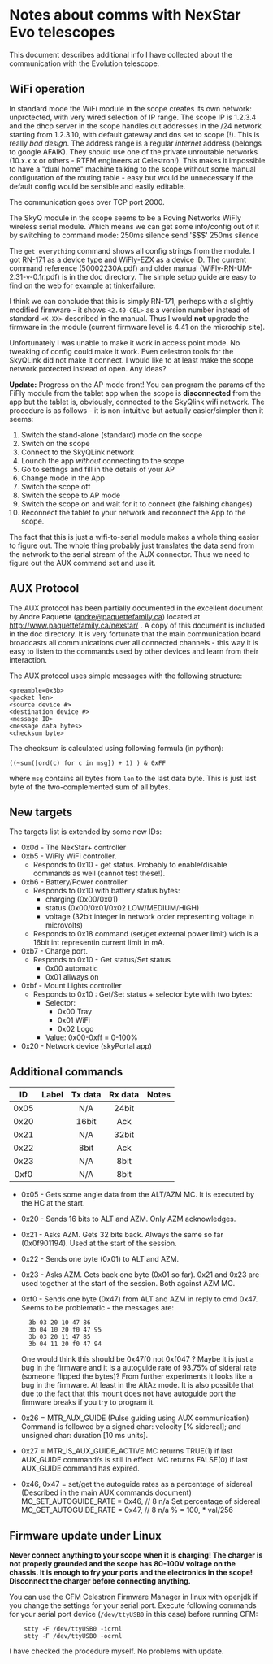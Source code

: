 # Notes about comms with NexStar Evo telescopes

This document describes additional info I have collected about the communication 
with the Evolution telescope.

## WiFi operation

In standard mode the WiFi module in the scope creates its own network:
unprotected, with very wired selection of IP range. The scope IP is 1.2.3.4
and the dhcp server in the scope handles out addresses in the /24 network
starting from 1.2.3.10, with default gateway and dns set to scope (!). This is
really *bad design*. The address range is a regular *internet* address (belongs
to google AFAIK). They should use one of the private unroutable networks
(10.x.x.x or others - RTFM engineers at Celestron!). This makes it impossible to
have a "dual home" machine talking to the scope without some manual
configuration of the routing table - easy but would be unnecessary if the
default config would be sensible and easily editable.

The communication goes over TCP port 2000.  

The SkyQ module in the scope seems to be a Roving Networks WiFly wireless 
serial module. Which means we can get some info/config out of it by 
switching to command mode:
    250ms silence 
    send '$$$'
    250ms silence 

The `get everything` command shows all config strings from the module. I got 
[RN-171](http://www.microchip.com/wwwproducts/Devices.aspx?product=RN171) 
as a device type and [WiFly-EZX](http://www.arexx.com/rp6/downloads/M256_WIFI_Datasheets/WiFly-RN-UM-2.31-v-0.1r.pdf)
as a device ID. The current command reference (50002230A.pdf) and 
older manual (WiFly-RN-UM-2.31-v-0.1r.pdf) is in the doc directory.
The simple setup guide are easy to find on the web for example at 
[tinkerfailure](http://www.tinkerfailure.com/2012/02/setting-up-the-wifly-rn-xv/).

I think we can conclude that this is simply RN-171, perheps with a slightly
modified firmware - it shows `<2.40-CEL>` as a version number instead of standard `<X.XX>` described in the manual. Thus I would **not** upgrade the firmware in the module (current firmware level is 4.41 on the microchip site).

Unfortunately I was unable to make it work in access point mode. No tweaking of config 
could make it work. Even celestron tools for the SkyQLink did not make it connect.
I would like to at least make the scope network protected instead of open. 
Any ideas?

**Update:** Progress on the AP mode front! You can program the params of the FiFly module from the tablet app when the scope is **disconnected** from the app but the tablet is, obviously, connected to the SkyQlink wifi network. The procedure is as follows - it is non-intuitive but actually easier/simpler then it seems:

1. Switch the stand-alone (standard) mode on the scope
2. Switch on the scope
3. Connect to the SkyQLink network
4. Lounch the app *without* connecting to the scope
5. Go to settings and fill in the details of your AP
6. Change mode in the App
7. Switch the scope off
8. Switch the scope to AP mode
9. Switch the scope on and wait for it to connect (the falshing changes)
10. Reconnect the tablet to your network and reconnect the App to the scope.

The fact that this is just a wifi-to-serial module makes a whole thing easier 
to figure out. The whole thing probably just translates the data send from the 
network to the serial stream of the AUX connector. Thus we need to figure out 
the AUX command set and use it.



## AUX Protocol

The AUX protocol has been partially documented in the excellent document by Andre Paquette (andre@paquettefamily.ca) located at 
http://www.paquettefamily.ca/nexstar/ . 
A copy of this document is included in the doc directory. It is very fortunate
that the main communication board broadcasts all communications over all
connected channels - this way it is easy to listen to the commands used by other
devices and learn from their interaction.


The AUX protocol uses simple messages with the following structure:

    <preamble=0x3b>
    <packet len>
    <source device #>
    <destination device #>
    <message ID>
    <message data bytes>
    <checksum byte>
    
The checksum is calculated using following formula (in python):

    ((~sum([ord(c) for c in msg]) + 1) ) & 0xFF
    
where `msg` contains all bytes from `len` to the last data byte. This is just last byte of the two-complemented sum of all bytes.

## New targets

The targets list is extended by some new IDs:

* 0x0d - The NexStar+ controller
* 0xb5 - WiFly WiFi controller. 
  - Responds to  0x10 - get status. Probably to enable/disable commands as well (cannot test these!).
* 0xb6 - Battery/Power controller
  - Responds to 0x10 with battery status bytes:
    * charging (0x00/0x01)
    * status (0x00/0x01/0x02 LOW/MEDIUM/HIGH)
    * voltage (32bit integer in network order representing voltage in microvolts)
  - Responds to 0x18 command (set/get external power limit) wich is a 16bit int representin current limit in mA.
* 0xb7 - Charge port. 
  - Responds to 0x10 - Get status/Set status
    * 0x00 automatic 
    * 0x01 allways on
* 0xbf - Mount Lights controller
  - Responds to 0x10 : Get/Set status  + selector byte with two bytes:
    * Selector:
      - 0x00 Tray
      - 0x01 WiFi
      - 0x02 Logo
    * Value: 0x00-0xff = 0-100%
* 0x20 - Network device (skyPortal app)

## Additional commands

|   ID      |   Label   |   Tx data     |   Rx data     |   Notes   |
|:---------:|:----------|:-------------:|:-------------:|-----------|
|   0x05    |           |     N/A       |   24bit       |           |
|   0x20    |           |     16bit     |    Ack        |           |
|   0x21    |           |     N/A       |   32bit       |           |
|   0x22    |           |     8bit      |    Ack        |           |
|   0x23    |           |     N/A       |    8bit       |           |
|   0xf0    |           |     N/A       |    8bit       |           |

* 0x05 - Gets some angle data from the ALT/AZM MC. It is executed by the HC at the start.
* 0x20 - Sends 16 bits to ALT and AZM. Only AZM acknowledges.
* 0x21 - Asks AZM. Gets 32 bits back. Always the same so far (0x0f901194). Used at the start of the session.
* 0x22 - Sends one byte (0x01) to ALT and AZM.
* 0x23 - Asks AZM. Gets back one byte (0x01 so far). 
  0x21 and 0x23 are used together at the start of the session. Both against AZM MC.
* 0xf0 - Sends one byte (0x47) from ALT and AZM in reply to cmd 0x47.
  Seems to be problematic - the messages are:

        3b 03 20 10 47 86
        3b 04 10 20 f0 47 95
        3b 03 20 11 47 85
        3b 04 11 20 f0 47 94       

  One would think this should be 0x47f0 not 0xf047 ?
  Maybe it is just a bug in the firmware and it is a autoguide rate 
  of 93.75% of sideral rate (someone flipped the bytes)?
  From further experiments it looks like a bug in the firmware.
  At least in the AltAz mode. It is also possible that due to the fact
  that this mount does not have autoguide port the firmware breaks
  if you try to program it.

* 0x26 = MTR_AUX_GUIDE (Pulse guiding using AUX communication)
        Command is followed by a signed char: velocity [% sidereal]; and
        unsigned char: duration [10 ms units].

* 0x27 = MTR_IS_AUX_GUIDE_ACTIVE 
        MC returns TRUE(1) if last AUX_GUIDE command/s is still in effect.
        MC returns FALSE(0) if last AUX_GUIDE command has expired.

* 0x46, 0x47 = set/get the autoguide rates as a percentage of sidereal
        (Described in the main AUX commands document)
        MC_SET_AUTOGUIDE_RATE = 0x46, // 8    n/a     Set percentage of sidereal
        MC_GET_AUTOGUIDE_RATE = 0x47, // 8    n/a     % = 100, * val/256


## Firmware update under Linux

**Never connect anything to your scope when it is charging! The charger is not properly grounded and the scope has 80-100V voltage on the chassis. It is enough to fry your ports and the electronics in the scope! Disconnect the charger before connecting anything.**

You can use the CFM Celestron Firmware Manager in linux with openjdk if you change the settings for your serial port.
Execute following commands for your serial port device (`/dev/ttyUSB0` in this case) before running CFM:

        stty -F /dev/ttyUSB0 -icrnl
        stty -F /dev/ttyUSB0 -ocrnl

I have checked the procedure myself. No problems with update.
